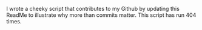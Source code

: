 I wrote a cheeky script that contributes to my Github by updating this ReadMe to illustrate why more than commits matter. This script has run 404 times.